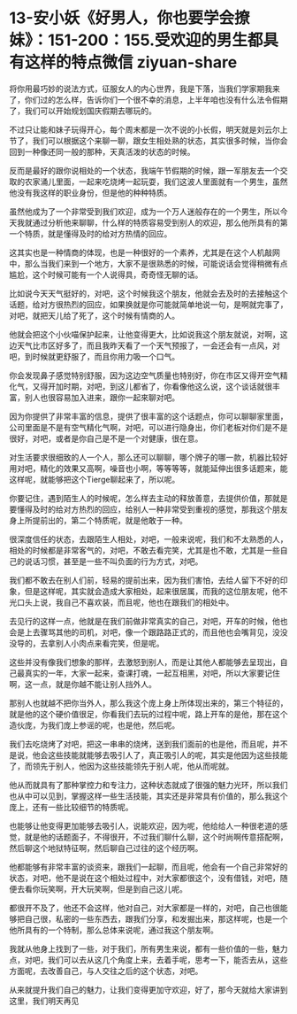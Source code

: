 # 13-安小妖《好男人，你也要学会撩妹》：151-200：155.受欢迎的男生都具有这样的特点微信 ziyuan-share

将你用最巧妙的说法方式，征服女人的内心世界，我是下落，当我们学家期我来了，你们过的怎么样，告诉你们一个很不幸的消息，上半年咱也没有什么法令假期了，我们可以开始规划国庆假期去哪玩的。

不过只让能和妹子玩得开心，每个周末都是一次不说的小长假，明天就是刘云尔上节了，我们可以根据这个来聊一聊，跟女生相处熟的状态，其实很多时候，当你会回到一种像还同一般的那种，天真活泼的状态的时候。

反而是最好的跟你说相处的一个状态，我端午节假期的时候，跟一军朋友去一个交取的农家涌儿里面，一起来吃烧烤一起玩耍，我们这波人里面就有一个男生，虽然他没有我这样的职业身份，但是他的种种特质。

虽然他成为了一个非常受到我们欢迎，成为一个万人迷般存在的一个男生，所以今天我就通过分析他来聊聊，什么样的特质容易受到别人的欢迎，那么他所具有的第一个特质，就是懂得及时的给对方热情的回应。

这其实也是一种情商的体现，也是一种很好的一个素养，尤其是在这个人机敲网中，那么当我们来到一个地方，大家不是很熟悉的时候，可能说话会觉得稍微有点尴尬，这个时候可能有一个人说得具，奇奇怪无聊的话。

比如说今天天气挺好的，对吧，这个时候我这个朋友，他就会去及时的去接触这个话题，给对方很热烈的回应，如果换就是你可能就简单地说一句，是啊就完事了，对吧，就把天儿给了死了，这个时候有情商的人。

他就会把这个小伙喵保护起来，让他变得更大，比如说我这个朋友就说，对啊，这边天气比市区好多了，而且我昨天看了一个天气预报了，一会还会有一点风，对吧，到时候就更舒服了，而且你用力吸一个口气。

你会发现鼻子感觉特别舒服，因为这边空气质量也特别好，你在市区又得开空气精化气，又得开加时期，对吧，到这儿都省了，你看像他这么说，这个谈话就很丰富，别人也很容易加入进来，跟你一起來聊对吧。

因为你提供了非常丰富的信息，提供了很丰富的这个话题点，你可以聊聊家里面，公司里面是不是有空气精化气啊，对吧，可以进行隐身出，你们老板对你们是不是很好，对吧，或者是你自己是不是一个对健康，很在意。

对生活要求很细致的人一个人，那么还可以聊聊，哪个牌子的哪一款，机器比较好用对吧，精化的效果又高啊，噪音也小啊，等等等等，就能延伸出很多话题来，能这样呢，就能够把这个Tierge聊起来了，所以呢。

你要记住，遇到陌生人的时候呢，怎么样去主动的释放善意，去提供价值，那就是要懂得及时的给对方热烈的回应，给别人一种非常受到重视的感觉，那我这个朋友身上所提前出的，第二个特质呢，就是他敢于一种。

很深度信任的状态，去跟陌生人相处，对吧，一般来说呢，我们和不太熟悉的人，相处的时候都是非常客气的，对吧，不敢去看完笑，尤其是也不敢，尤其是一些自己的说话习惯，甚至是一些不叫负面的行为方式，对吧。

我们都不敢去在别人们前，轻易的提前出来，因为我们害怕，去给人留下不好的印象，但是这样呢，其实就会造成大家相处，起来很居属，而我的这位朋友呢，他不光口头上说，我自己不喜欢装，而且呢，他也在跟我们的相处中。

去见行的这样一点，他就是在我们前做非常真实的自己，对吧，开车的时候，他也会是上去骤骂其他的司机，对吧，像一个跟路路正式的，而且他也会嘴背见，没没没导的，去拿别人小肉点来看完笑，但是呢。

这些并没有像我们想象的那样，去激怒到别人，而是让其他人都能够去呈现出，自己最真实的一年，大家一起来，查课打魂，一起互相黑，对吧，所以大家要记住啊，这一点，就是你越不能让别人挡外人。

那别人也就越不把你当外人，那么我这个庞上身上所体现出来的，第三个特征的，就是他的这个硬价值很足，你看我们去玩的过程中呢，路上开车的是他，那在这个造伙庞，为我们庞上参谣的呢，也是他，然后呢。

我们去吃烧烤了对吧，把这一串串的烧烤，送到我们面前的也是他，而且呢，并不是说，他会这些技能就能够去吸引人了，真正吸引人的呢，其实是他因为这些技能了，而领先于别人，他因为这些技能领先于别人呢，他从而呢就。

他从而就具有了那种掌控力和专注力，这种状态就成了很强的魅力光环，所以我们也从中可以见到，掌握这样一些生活技能，其实还是非常具有价值的，那么我这个庞上，还有一些比较细节的特质呢。

也能够让他变得更加能够去吸引人，说能欢迎，因为呢，他给给人一种很老道的感觉，就是他的话题面子，不得很开，不过我们聊什么聊，这个时尚啊传意搭配啊，然后聊这个地狱特征啊，然后聊自己过往的这个经历啊。

他都能够有非常丰富的谈资来，跟我们一起聊，而且呢，他会有一个自己非常好的状态，对吧，他不是说在这个相处过程中，对大家都很这个，没有借钱，对吧，随便去看你玩笑啊，开大玩笑啊，但是到自己这儿呢。

都很开不及了，他还不会这样，他对自己，对大家都是一样的，对吧，自己也很能够把自己很，私密的一些东西去，跟我们分享，和发掘出来，那这样呢，也是一个他所具有的一个特制，那么总体来说呢，通过我这个朋友啊。

我就从他身上找到了一些，对于我们，所有男生来说，都有一些价值的一些，魅力点，对吧，我们可以去从这几个角度上来，去着手呢，思考一下，能否去从，这些方面呢，去改善自己，与人交往之后的这个状态，对吧。

从来就提升我们自己的魅力，让我们变得更加守欢迎，好了，那今天就给大家讲到这里，我们明天再见